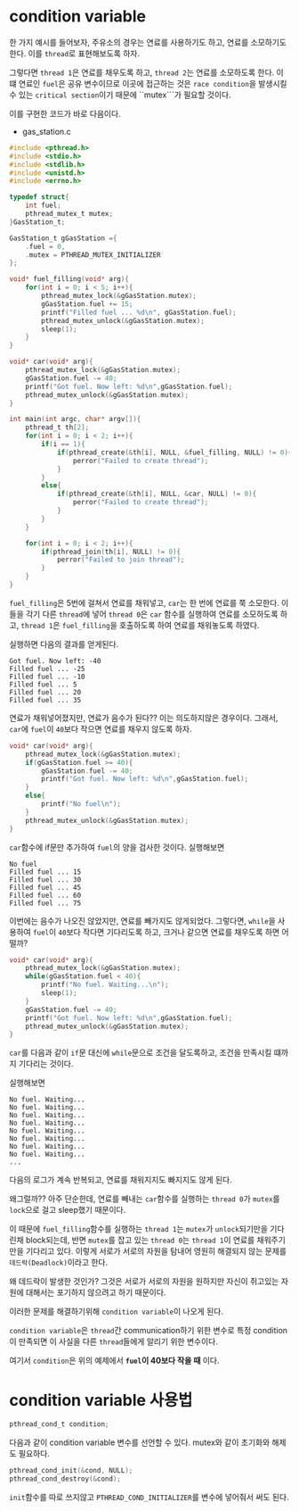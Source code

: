 # condition variable
한 가지 예시를 들어보자, 주유소의 경우는 연료를 사용하기도 하고, 연료를 소모하기도 한다. 이를 ```thread```로 표현해보도록 하자.

그렇다면 ```thread 1```은 연료를 채우도록 하고, ```thread 2```는 연료를 소모하도록 한다. 이떄 연료인 ```fuel```은 공유 변수이므로 이곳에 접근하는 것은 ```race condition```을 발생시킬 수 있는 ```critical section```이기 때문에 ``mutex```가 필요할 것이다.

이를 구현한 코드가 바로 다음이다.

- gas_station.c
```c
#include <pthread.h>
#include <stdio.h>
#include <stdlib.h>
#include <unistd.h>
#include <errno.h>

typedef struct{
    int fuel;
    pthread_mutex_t mutex;
}GasStation_t;

GasStation_t gGasStation ={
    .fuel = 0,
    .mutex = PTHREAD_MUTEX_INITIALIZER
};

void* fuel_filling(void* arg){
    for(int i = 0; i < 5; i++){
        pthread_mutex_lock(&gGasStation.mutex);
        gGasStation.fuel += 15;
        printf("Filled fuel ... %d\n", gGasStation.fuel);
        pthread_mutex_unlock(&gGasStation.mutex);
        sleep(1);
    }
}

void* car(void* arg){
    pthread_mutex_lock(&gGasStation.mutex);
    gGasStation.fuel -= 40;
    printf("Got fuel. Now left: %d\n",gGasStation.fuel);
    pthread_mutex_unlock(&gGasStation.mutex);
}

int main(int argc, char* argv[]){
    pthread_t th[2];
    for(int i = 0; i < 2; i++){
        if(i == 1){
            if(pthread_create(&th[i], NULL, &fuel_filling, NULL) != 0){
                perror("Failed to create thread");
            }
        }
        else{
            if(pthread_create(&th[i], NULL, &car, NULL) != 0){
                perror("Failed to create thread");
            }
        }
    }

    for(int i = 0; i < 2; i++){
        if(pthread_join(th[i], NULL) != 0){
            perror("Failed to join thread");
        }
    }
}
```

```fuel_filling```은 5번에 걸쳐서 연료를 채워넣고, ```car```는 한 번에 연료를 쭉 소모한다. 이들을 각기 다른 ```thread```에 넣어 ```thread 0```은 ```car``` 함수를 실행하여 연료를 소모하도록 하고, ```thread 1```은 ```fuel_filling```을 호출하도록 하여 연료를 채워놓도록 하였다.

실행하면 다음의 결과를 얻게된다.

```
Got fuel. Now left: -40
Filled fuel ... -25
Filled fuel ... -10
Filled fuel ... 5
Filled fuel ... 20
Filled fuel ... 35
```
연료가 채워넣어졌지만, 연료가 음수가 된다?? 이는 의도하지않은 경우이다. 그래서, ```car```에 ```fuel```이 ```40```보다 작으면 연료를 채우지 않도록 하자.

```c
void* car(void* arg){
    pthread_mutex_lock(&gGasStation.mutex);
    if(gGasStation.fuel >= 40){
        gGasStation.fuel -= 40;
        printf("Got fuel. Now left: %d\n",gGasStation.fuel);
    }
    else{
        printf("No fuel\n");
    }
    pthread_mutex_unlock(&gGasStation.mutex);
}
```
```car```함수에 if문만 추가하여 ```fuel```의 양을 검사한 것이다. 실행해보면

```
No fuel
Filled fuel ... 15
Filled fuel ... 30
Filled fuel ... 45
Filled fuel ... 60
Filled fuel ... 75
```

이번에는 음수가 나오진 않았지만, 연료를 빼가지도 않게되었다. 그렇다면, ```while```을 사용하여 ```fuel```이 ```40```보다 작다면 기다리도록 하고, 크거나 같으면 연료를 채우도록 하면 어떨까?

```c
void* car(void* arg){
    pthread_mutex_lock(&gGasStation.mutex);
    while(gGasStation.fuel < 40){
        printf("No fuel. Waiting...\n");
        sleep(1);
    }
    gGasStation.fuel -= 40;
    printf("Got fuel. Now left: %d\n",gGasStation.fuel);
    pthread_mutex_unlock(&gGasStation.mutex);
}
```
```car```를 다음과 같이 ```if```문 대신에 ```while```문으로 조건을 달도록하고, 조건을 만족시킬 떄까지 기다리는 것이다.

실행해보면
```
No fuel. Waiting...
No fuel. Waiting...
No fuel. Waiting...
No fuel. Waiting...
No fuel. Waiting...
No fuel. Waiting...
No fuel. Waiting...
No fuel. Waiting...
...
```
다음의 로그가 계속 반복되고, 연료를 채워지지도 빠지지도 않게 된다.

왜그럴까?? 아주 단순한데, 연료를 빼내는 ```car```함수를 실행하는 ```thread 0```가 ```mutex```를 ```lock```으로 걸고 sleep했기 때문이다. 

이 때문에 ```fuel_filling```함수를 실행하는 ```thread 1```는 ```mutex```가 ```unlock```되기만을 기다린채 block되는데, 반면 ```mutex```를 잡고 있는 ```thread 0```는 ```thread 1```이 연료를 채워주기만을 기다리고 있다. 이렇게 서로가 서로의 자원을 탐내어 영원히 해결되지 않는 문제를 ```데드락(Deadlock)```이라고 한다.

왜 데드락이 발생한 것인가? 그것은 서로가 서로의 자원을 원하지만 자신이 쥐고있는 자원에 대해서는 포기하지 않으려고 하기 때문이다. 

이러한 문제를 해결하기위해 ```condition variable```이 나오게 된다.

```condition variable```은 ```thread```간 communication하기 위한 변수로 특정 condition이 만족되면 이 사실을 다른 ```thread```들에게 알리기 위한 변수이다.

여기서 ```condition```은 위의 예제에서 **```fuel```이 40보다 작을 때** 이다.

# condition variable 사용법
```c
pthread_cond_t condition;
```
다음과 같이 condition variable 변수를 선언할 수 있다. mutex와 같이 초기화와 해제도 필요하다.

```c
pthread_cond_init(&cond, NULL);
pthread_cond_destroy(&cond);
```

```init```함수를 따로 쓰지않고 ```PTHREAD_COND_INITIALIZER```를 변수에 넣어줘서 써도 된다.

